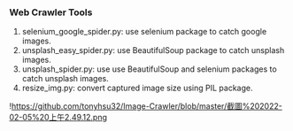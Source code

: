 ### Web Crawler Tools ###

1. selenium_google_spider.py: use selenium package to catch google images.
2. unsplash_easy_spider.py: use BeautifulSoup package to catch unsplash images.
3. unsplash_spider.py: use use BeautifulSoup and selenium packages to catch unsplash images.
4. resize_img.py: convert captured image size using PIL package.

!https://github.com/tonyhsu32/Image-Crawler/blob/master/截圖%202022-02-05%20上午2.49.12.png

